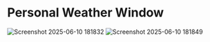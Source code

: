 # Personal Weather Window
![Screenshot 2025-06-10 181832](https://github.com/user-attachments/assets/21726abc-97d8-4e1d-993a-958f5ca776a4)
![Screenshot 2025-06-10 181849](https://github.com/user-attachments/assets/3c179904-7aed-4295-aac7-5aec4e27f5ac)
